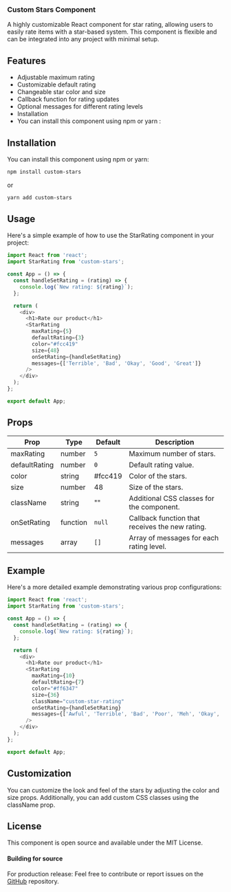 ### Custom Stars Component
A highly customizable React component for star rating, allowing users to easily rate items with a star-based system. This component is flexible and can be integrated into any project with minimal setup.

## Features
- Adjustable maximum rating
- Customizable default rating
- Changeable star color and size
- Callback function for rating updates
- Optional messages for different rating levels
- Installation
- You can install this component using npm or yarn
 :
## Installation
You can install this component using npm or yarn:
```bash
npm install custom-stars
```
or
```bash
yarn add custom-stars
```
## Usage
Here's a simple example of how to use the StarRating component in your project:
```javascript
import React from 'react';
import StarRating from 'custom-stars';

const App = () => {
  const handleSetRating = (rating) => {
    console.log(`New rating: ${rating}`);
  };

  return (
    <div>
      <h1>Rate our product</h1>
      <StarRating
        maxRating={5}
        defaultRating={3}
        color="#fcc419"
        size={48}
        onSetRating={handleSetRating}
        messages={['Terrible', 'Bad', 'Okay', 'Good', 'Great']}
      />
    </div>
  );
};

export default App;

```
## Props
| Prop           | Type      | Default  | Description                                 |
|----------------|-----------|----------|------------------------------------------------|
| maxRating      | number    | `5`      | Maximum number of stars.                     |
| defaultRating  | number    |  `0`     | Default rating value.                        |
| color          | string    | #fcc419  | Color of the stars.                          |
| size           | number    |  48      | Size of the stars.                           |
| className      | string    | ""       | Additional CSS classes for the component.     |
| onSetRating   | function  | `null`   | Callback function that receives the new rating. |
| messages       | array     | `[]`     | Array of messages for each rating level.     |

## Example
Here's a more detailed example demonstrating various prop configurations:
```javascript
import React from 'react';
import StarRating from 'custom-stars';

const App = () => {
  const handleSetRating = (rating) => {
    console.log(`New rating: ${rating}`);
  };

  return (
    <div>
      <h1>Rate our product</h1>
      <StarRating
        maxRating={10}
        defaultRating={7}
        color="#ff6347"
        size={36}
        className="custom-star-rating"
        onSetRating={handleSetRating}
        messages={['Awful', 'Terrible', 'Bad', 'Poor', 'Meh', 'Okay', 'Good', 'Great', 'Awesome', 'Perfect']}
      />
    </div>
  );
};

export default App;

```
## Customization
You can customize the look and feel of the stars by adjusting the color and size props. Additionally, you can add custom CSS classes using the className prop.

## License
This component is open source and available under the MIT License.

#### Building for source

For production release:
Feel free to contribute or report issues on the [GitHub](https://github.com/imankush10/star-rating-component) repository.